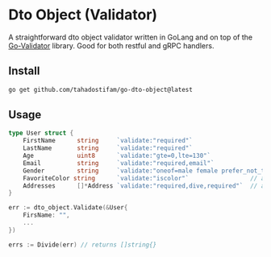 # Dto Object (Validator)

A straightforward dto object validator written in GoLang and on top of the [Go-Validator](https://github.com/go-playground/validator) library.
Good for both restful and gRPC handlers.

## Install

```bash
go get github.com/tahadostifam/go-dto-object@latest
```

## Usage

```go
type User struct {
	FirstName      string     `validate:"required"`
	LastName       string     `validate:"required"`
	Age            uint8      `validate:"gte=0,lte=130"`
	Email          string     `validate:"required,email"`
	Gender         string     `validate:"oneof=male female prefer_not_to_say"`
	FavoriteColor string      `validate:"iscolor"`                 // alias for 'hexcolor|rgb|rgba|hsl|hsla'
	Addresses      []*Address `validate:"required,dive,required"`  // a person can have a home and cottage...
}

err := dto_object.Validate(&User{
    FirsName: "",
    ...
})

errs := Divide(err) // returns []string{}
```

